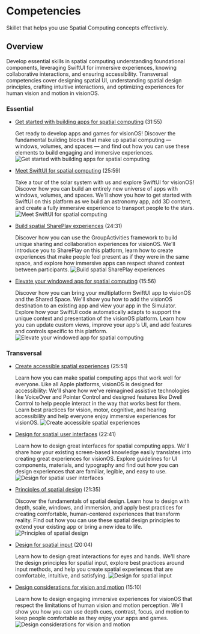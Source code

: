 # Competencies
Skillet that helps you use Spatial Computing concepts effectively.

## Overview

Develop essential skills in spatial computing understanding foundational components, leveraging SwiftUI for immersive experiences, knowing collaborative interactions, and ensuring accessibility. Transversal competencies cover designing spatial UI, understanding spatial design principles, crafting intuitive interactions, and optimizing experiences for human vision and motion in visionOS.

### Essential

- [Get started with building apps for spatial computing](https://developer.apple.com/videos/play/wwdc2023-10260) (31:55)

  Get ready to develop apps and games for visionOS! Discover the fundamental building blocks that make up spatial computing — windows, volumes, and spaces — and find out how you can use these elements to build engaging and immersive experiences.
  ![Get started with building apps for spatial computing](10260)

- [Meet SwiftUI for spatial computing](https://developer.apple.com/videos/play/wwdc2023-10109) (25:59)

  Take a tour of the solar system with us and explore SwiftUI for visionOS! Discover how you can build an entirely new universe of apps with windows, volumes, and spaces. We'll show you how to get started with SwiftUI on this platform as we build an astronomy app, add 3D content, and create a fully immersive experience to transport people to the stars.
  ![Meet SwiftUI for spatial computing](10109)

- [Build spatial SharePlay experiences](https://developer.apple.com/videos/play/wwdc2023-10087) (24:31)

  Discover how you can use the GroupActivities framework to build unique sharing and collaboration experiences for visionOS. We'll introduce you to SharePlay on this platform, learn how to create experiences that make people feel present as if they were in the same space, and explore how immersive apps can respect shared context between participants.
  ![Build spatial SharePlay experiences](10087)

- [Elevate your windowed app for spatial computing](https://developer.apple.com/videos/play/wwdc2023-10110) (15:56)

    Discover how you can bring your multiplatform SwiftUI app to visionOS and the Shared Space. We'll show you how to add the visionOS destination to an existing app and view your app in the Simulator. Explore how your SwiftUI code automatically adapts to support the unique context and presentation of the visionOS platform. Learn how you can update custom views, improve your app's UI, and add features and controls specific to this platform.
  ![Elevate your windowed app for spatial computing](10110)

### Transversal
- [Create accessible spatial experiences](https://developer.apple.com/videos/play/wwdc2023-10034) (25:51)

    Learn how you can make spatial computing apps that work well for everyone. Like all Apple platforms, visionOS is designed for accessibility: We'll share how we've reimagined assistive technologies like VoiceOver and Pointer Control and designed features like Dwell Control to help people interact in the way that works best for them. Learn best practices for vision, motor, cognitive, and hearing accessibility and help everyone enjoy immersive experiences for visionOS.
  ![Create accessible spatial experiences](10034)

- [Design for spatial user interfaces](https://developer.apple.com/videos/play/wwdc2023-10076) (22:41)

    Learn how to design great interfaces for spatial computing apps. We'll share how your existing screen-based knowledge easily translates into creating great experiences for visionOS. Explore guidelines for UI components, materials, and typography and find out how you can design experiences that are familiar, legible, and easy to use.
  ![Design for spatial user interfaces](10076)

- [Principles of spatial design](https://developer.apple.com/videos/play/wwdc2023-10072) (21:35)

    Discover the fundamentals of spatial design. Learn how to design with depth, scale, windows, and immersion, and apply best practices for creating comfortable, human-centered experiences that transform reality. Find out how you can use these spatial design principles to extend your existing app or bring a new idea to life.
  ![Principles of spatial design](10072)

- [Design for spatial input](https://developer.apple.com/videos/play/wwdc2023/10073) (20:04)

    Learn how to design great interactions for eyes and hands. We'll share the design principles for spatial input, explore best practices around input methods, and help you create spatial experiences that are comfortable, intuitive, and satisfying.
  ![Design for spatial input](10073)

- [Design considerations for vision and motion](https://developer.apple.com/videos/play/wwdc2023-10078) (15:10)

    Learn how to design engaging immersive experiences for visionOS that respect the limitations of human vision and motion perception. We'll show you how you can use depth cues, contrast, focus, and motion to keep people comfortable as they enjoy your apps and games.
  ![Design considerations for vision and motion](10078)

